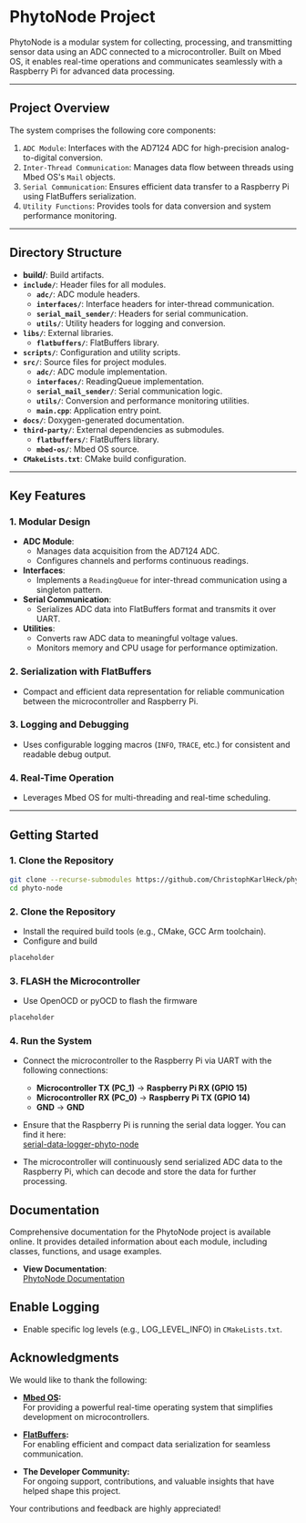 # PhytoNode Project

PhytoNode is a modular system for collecting, processing, and transmitting sensor data using an ADC connected to a microcontroller. Built on Mbed OS, it enables real-time operations and communicates seamlessly with a Raspberry Pi for advanced data processing.

---

## Project Overview

The system comprises the following core components:

1. `ADC Module`: Interfaces with the AD7124 ADC for high-precision analog-to-digital conversion.
2. `Inter-Thread Communication`: Manages data flow between threads using Mbed OS's `Mail` objects.
3. `Serial Communication`: Ensures efficient data transfer to a Raspberry Pi using FlatBuffers serialization.
4. `Utility Functions`: Provides tools for data conversion and system performance monitoring.

---

## **Directory Structure**

- <b>build/</b>: Build artifacts.
- **`include/`**: Header files for all modules.
  - **`adc/`**: ADC module headers.
  - **`interfaces/`**: Interface headers for inter-thread communication.
  - **`serial_mail_sender/`**: Headers for serial communication.
  - **`utils/`**: Utility headers for logging and conversion.
- **`libs/`**: External libraries.
  - **`flatbuffers/`**: FlatBuffers library.
- **`scripts/`**: Configuration and utility scripts.
- **`src/`**: Source files for project modules.
  - **`adc/`**: ADC module implementation.
  - **`interfaces/`**: ReadingQueue implementation.
  - **`serial_mail_sender/`**: Serial communication logic.
  - **`utils/`**: Conversion and performance monitoring utilities.
  - **`main.cpp`**: Application entry point.
- **`docs/`**: Doxygen-generated documentation.
- **`third-party/`**: External dependencies as submodules.
  - **`flatbuffers/`**: FlatBuffers library.
  - **`mbed-os/`**: Mbed OS source.
- **`CMakeLists.txt`**: CMake build configuration.


---

## Key Features

### 1. Modular Design
- **ADC Module**:
  - Manages data acquisition from the AD7124 ADC.
  - Configures channels and performs continuous readings.
- **Interfaces**:
  - Implements a `ReadingQueue` for inter-thread communication using a singleton pattern.
- **Serial Communication**:
  - Serializes ADC data into FlatBuffers format and transmits it over UART.
- **Utilities**:
  - Converts raw ADC data to meaningful voltage values.
  - Monitors memory and CPU usage for performance optimization.

### 2. Serialization with FlatBuffers
- Compact and efficient data representation for reliable communication between the microcontroller and Raspberry Pi.

### 3. Logging and Debugging
- Uses configurable logging macros (`INFO`, `TRACE`, etc.) for consistent and readable debug output.

### 4. Real-Time Operation
- Leverages Mbed OS for multi-threading and real-time scheduling.

---

## **Getting Started**

### 1. Clone the Repository
```bash
git clone --recurse-submodules https://github.com/ChristophKarlHeck/phyto-node.git
cd phyto-node
```

### 2. Clone the Repository
- Install the required build tools (e.g., CMake, GCC Arm toolchain).
- Configure and build
```bash
placeholder
```

### 3. FLASH the Microcontroller
- Use OpenOCD or pyOCD to flash the firmware
```bash
placeholder
```

### 4. Run the System

- Connect the microcontroller to the Raspberry Pi via UART with the following connections:
  - **Microcontroller TX (PC_1)** -> **Raspberry Pi RX (GPIO 15)**
  - **Microcontroller RX (PC_0)** -> **Raspberry Pi TX (GPIO 14)**
  - **GND** -> **GND**

- Ensure that the Raspberry Pi is running the serial data logger. You can find it here:  
  [serial-data-logger-phyto-node](https://github.com/ChristophKarlHeck/serial-data-logger-phyto-node)

- The microcontroller will continuously send serialized ADC data to the Raspberry Pi, which can decode and store the data for further processing.


## **Documentation**

Comprehensive documentation for the PhytoNode project is available online. It provides detailed information about each module, including classes, functions, and usage examples.

- **View Documentation**:  
  [PhytoNode Documentation](https://christophkarlheck.github.io/phyto-node/)

## **Enable Logging**
- Enable specific log levels (e.g., LOG_LEVEL_INFO) in `CMakeLists.txt`.

## **Acknowledgments**

We would like to thank the following:

- **[Mbed OS](https://os.mbed.com/):**  
  For providing a powerful real-time operating system that simplifies development on microcontrollers.

- **[FlatBuffers](https://google.github.io/flatbuffers/):**  
  For enabling efficient and compact data serialization for seamless communication.

- **The Developer Community:**  
  For ongoing support, contributions, and valuable insights that have helped shape this project.

Your contributions and feedback are highly appreciated!
